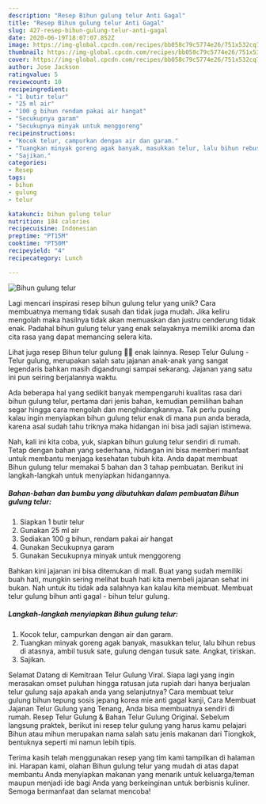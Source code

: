 ```yaml
---
description: "Resep Bihun gulung telur Anti Gagal"
title: "Resep Bihun gulung telur Anti Gagal"
slug: 427-resep-bihun-gulung-telur-anti-gagal
date: 2020-06-19T18:07:07.852Z
image: https://img-global.cpcdn.com/recipes/bb058c79c5774e26/751x532cq70/bihun-gulung-telur-foto-resep-utama.jpg
thumbnail: https://img-global.cpcdn.com/recipes/bb058c79c5774e26/751x532cq70/bihun-gulung-telur-foto-resep-utama.jpg
cover: https://img-global.cpcdn.com/recipes/bb058c79c5774e26/751x532cq70/bihun-gulung-telur-foto-resep-utama.jpg
author: Jose Jackson
ratingvalue: 5
reviewcount: 10
recipeingredient:
- "1 butir telur"
- "25 ml air"
- "100 g bihun rendam pakai air hangat"
- "Secukupnya garam"
- "Secukupnya minyak untuk menggoreng"
recipeinstructions:
- "Kocok telur, campurkan dengan air dan garam."
- "Tuangkan minyak goreng agak banyak, masukkan telur, lalu bihun rebus di atasnya, ambil tusuk sate, gulung dengan tusuk sate. Angkat, tiriskan."
- "Sajikan."
categories:
- Resep
tags:
- bihun
- gulung
- telur

katakunci: bihun gulung telur 
nutrition: 184 calories
recipecuisine: Indonesian
preptime: "PT15M"
cooktime: "PT50M"
recipeyield: "4"
recipecategory: Lunch

---
```



![Bihun gulung telur](https://img-global.cpcdn.com/recipes/bb058c79c5774e26/751x532cq70/bihun-gulung-telur-foto-resep-utama.jpg)

Lagi mencari inspirasi resep bihun gulung telur yang unik? Cara membuatnya memang tidak susah dan tidak juga mudah. Jika keliru mengolah maka hasilnya tidak akan memuaskan dan justru cenderung tidak enak. Padahal bihun gulung telur yang enak selayaknya memiliki aroma dan cita rasa yang dapat memancing selera kita.

Lihat juga resep Bihun telur gulung 🥚🍡 enak lainnya. Resep Telur Gulung - Telur gulung, merupakan salah satu jajanan anak-anak yang sangat legendaris bahkan masih digandrungi sampai sekarang. Jajanan yang satu ini pun seiring berjalannya waktu.

Ada beberapa hal yang sedikit banyak mempengaruhi kualitas rasa dari bihun gulung telur, pertama dari jenis bahan, kemudian pemilihan bahan segar hingga cara mengolah dan menghidangkannya. Tak perlu pusing kalau ingin menyiapkan bihun gulung telur enak di mana pun anda berada, karena asal sudah tahu triknya maka hidangan ini bisa jadi sajian istimewa.


Nah, kali ini kita coba, yuk, siapkan bihun gulung telur sendiri di rumah. Tetap dengan bahan yang sederhana, hidangan ini bisa memberi manfaat untuk membantu menjaga kesehatan tubuh kita. Anda dapat membuat Bihun gulung telur memakai 5 bahan dan 3 tahap pembuatan. Berikut ini langkah-langkah untuk menyiapkan hidangannya.

<!--inarticleads1-->

##### Bahan-bahan dan bumbu yang dibutuhkan dalam pembuatan Bihun gulung telur:

1. Siapkan 1 butir telur
1. Gunakan 25 ml air
1. Sediakan 100 g bihun, rendam pakai air hangat
1. Gunakan Secukupnya garam
1. Gunakan Secukupnya minyak untuk menggoreng


Bahkan kini jajanan ini bisa ditemukan di mall. Buat yang sudah memiliki buah hati, mungkin sering melihat buah hati kita membeli jajanan sehat ini bukan. Nah untuk itu tidak ada salahnya kan kalau kita membuat. Membuat telur gulung bihun anti gagal - bihun telur gulung. 

<!--inarticleads2-->

##### Langkah-langkah menyiapkan Bihun gulung telur:

1. Kocok telur, campurkan dengan air dan garam.
1. Tuangkan minyak goreng agak banyak, masukkan telur, lalu bihun rebus di atasnya, ambil tusuk sate, gulung dengan tusuk sate. Angkat, tiriskan.
1. Sajikan.


Selamat Datang di Kemitraan Telur Gulung Viral. Siapa lagi yang ingin merasakan omset puluhan hingga ratusan juta rupiah dari hanya berjualan telur gulung saja apakah anda yang selanjutnya? Cara membuat telur gulung bihun tepung sosis jepang korea mie anti gagal kanji, Cara Membuat Jajanan Telur Gulung yang Tenang, Anda bisa membuatnya sendiri di rumah. Resep Telur Gulung &amp; Bahan Telur Gulung Original. Sebelum langsung praktek, berikut ini resep telur gulung yang harus kamu pelajari Bihun atau mihun merupakan nama salah satu jenis makanan dari Tiongkok, bentuknya seperti mi namun lebih tipis. 

Terima kasih telah menggunakan resep yang tim kami tampilkan di halaman ini. Harapan kami, olahan Bihun gulung telur yang mudah di atas dapat membantu Anda menyiapkan makanan yang menarik untuk keluarga/teman maupun menjadi ide bagi Anda yang berkeinginan untuk berbisnis kuliner. Semoga bermanfaat dan selamat mencoba!
